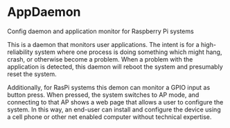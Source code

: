 # AppDaemon
Config daemon and application monitor for Raspberry Pi systems

This is a daemon that monitors user applications. The intent is for a high-reliability system where
one process is doing something which might hang, crash, or otherwise become a problem. When a
problem with the application is detected, this daemon will reboot the system and presumably reset
the system.

Additionally, for RasPi systems this demon can monitor a GPIO input as button press. When pressed,
the system switches to AP mode, and connecting to that AP shows a web page that allows a user to
configure the system. In this way, an end-user can install and configure the device using a cell
phone or other net enabled computer without technical expertise.

